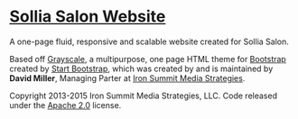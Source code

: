 # [Sollia Salon Website](http://solliasalon.com/)
A one-page fluid, responsive and scalable website created for Sollia Salon. 

Based off [Grayscale](http://startbootstrap.com/template-overviews/grayscale/), a multipurpose, one page HTML theme for [Bootstrap](http://getbootstrap.com/) created by [Start Bootstrap](http://startbootstrap.com/), which was created by and is maintained by **David Miller**, Managing Parter at [Iron Summit Media Strategies](http://www.ironsummitmedia.com/).

Copyright 2013-2015 Iron Summit Media Strategies, LLC. Code released under the [Apache 2.0](https://github.com/IronSummitMedia/startbootstrap-grayscale/blob/gh-pages/LICENSE) license.

